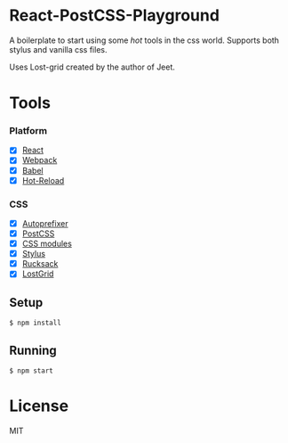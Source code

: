 
# React-PostCSS-Playground

A boilerplate to start using some *hot* tools in the css world. Supports both stylus and vanilla css files.

Uses Lost-grid created by the author of Jeet.

# Tools
### Platform
- [x] [React](https://facebook.github.io/react/)
- [x] [Webpack](https://webpack.github.io)
- [x] [Babel](https://babeljs.io/)
- [x] [Hot-Reload](https://github.com/gaearon/react-transform-hmr)

### CSS
- [x] [Autoprefixer](https://github.com/postcss/autoprefixer)
- [x] [PostCSS](https://github.com/postcss/postcss)
- [x] [CSS modules](https://github.com/outpunk/postcss-modules)
- [x] [Stylus](https://github.com/seaneking/poststylus)
- [x] [Rucksack](http://simplaio.github.io/rucksack/docs)
- [x] [LostGrid](https://github.com/peterramsing/lost)

## Setup

```
$ npm install
```

## Running

```
$ npm start
```
# License

MIT

